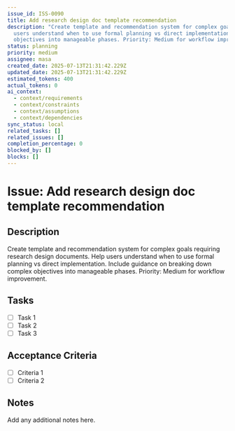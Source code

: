 ```yaml
---
issue_id: ISS-0090
title: Add research design doc template recommendation
description: "Create template and recommendation system for complex goals requiring research design documents. Help
  users understand when to use formal planning vs direct implementation. Include guidance on breaking down complex
  objectives into manageable phases. Priority: Medium for workflow improvement."
status: planning
priority: medium
assignee: masa
created_date: 2025-07-13T21:31:42.229Z
updated_date: 2025-07-13T21:31:42.229Z
estimated_tokens: 400
actual_tokens: 0
ai_context:
  - context/requirements
  - context/constraints
  - context/assumptions
  - context/dependencies
sync_status: local
related_tasks: []
related_issues: []
completion_percentage: 0
blocked_by: []
blocks: []
---
```


# Issue: Add research design doc template recommendation

## Description
Create template and recommendation system for complex goals requiring research design documents. Help users understand when to use formal planning vs direct implementation. Include guidance on breaking down complex objectives into manageable phases. Priority: Medium for workflow improvement.

## Tasks
- [ ] Task 1
- [ ] Task 2
- [ ] Task 3

## Acceptance Criteria
- [ ] Criteria 1
- [ ] Criteria 2

## Notes
Add any additional notes here.
